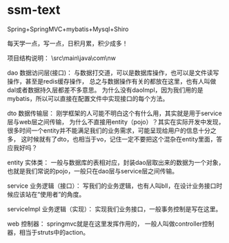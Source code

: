 # ssm-text
Spring+SpringMVC+mybatis+Mysql+Shiro

每天学一点，写一点，日积月累，积少成多！

项目结构说明：
\src\main\java\com\nw

dao
数据访问层(接口)：
与数据打交道，可以是数据库操作，也可以是文件读写操作，甚至是redis缓存操作，
总之与数据操作有关的都放在这里，也有人叫做dal或者数据持久层都差不多意思。
为什么没有daoImpl，因为我们用的是mybatis，所以可以直接在配置文件中实现接口的每个方法。

dto
数据传输层：
刚学框架的人可能不明白这个有什么用，其实就是用于service层与web层之间传输，
为什么不直接用entity（pojo）？其实在实际开发中发现，
很多时间一个entity并不能满足我们的业务需求，可能呈现给用户的信息十分之多，
这时候就有了dto，也相当于vo，记住一定不要把这个混杂在entity里面，答应我好吗？

entity
实体类：
一般与数据库的表相对应，封装dao层取出来的数据为一个对象，
也就是我们常说的pojo，一般只在dao层与service层之间传输。

service
业务逻辑（接口）：
写我们的业务逻辑，也有人叫bll，在设计业务接口时候应该站在“使用者”的角度。

serviceImpl
业务逻辑（实现）：
实现我们业务接口，一般事务控制是写在这里。

web
控制器：
springmvc就是在这里发挥作用的，
一般人叫做controller控制器，相当于struts中的action。